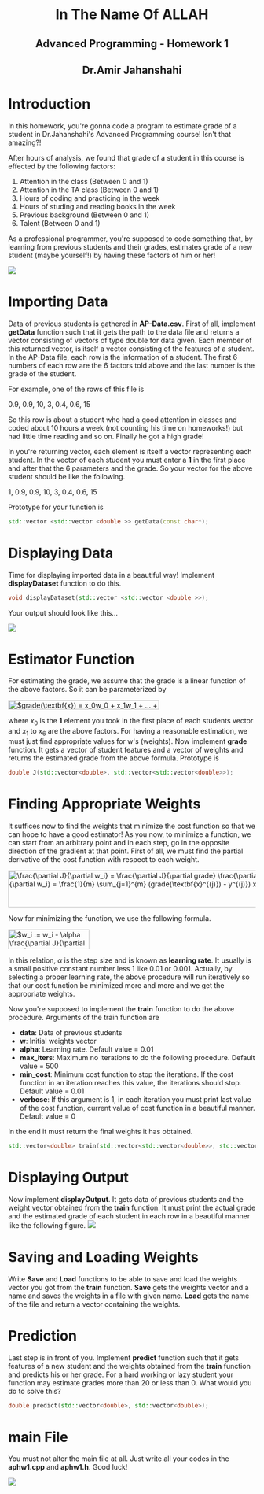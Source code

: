 <center>
<h1>
In The Name Of ALLAH
</h1>
<h2>
Advanced Programming - Homework 1
</h2>
<h2>
Dr.Amir Jahanshahi
</h2>
</center>

#  Introduction

In this homework, you're gonna code a program to estimate grade of a student in Dr.Jahanshahi's Advanced Programming course! Isn't that amazing?!

After hours of analysis, we found that grade of a student in this course is effected by the following factors:


1.   Attention in the class (Between 0 and 1)
2.   Attention in the TA class (Between 0 and 1)
3.   Hours of coding and practicing in the week
4.   Hours of studing and reading books in the week
5.   Previous background (Between 0 and 1)
6.   Talent (Between 0 and 1)

As a professional programmer, you're supposed to code something that, by learning from previous students and their grades, estimates grade of a new student (maybe yourself!) by having these factors of him or her!

![](staff/MEME.jpg)

# Importing Data
Data of previous students is gathered in **AP-Data.csv**. First of all, implement **getData** function such that it gets the path to the data file and returns a vector consisting of vectors of type double for data given. Each member of this returned vector, is itself a vector consisting of the features of a student. In the AP-Data file, each row is the information of a student. The first 6 numbers of each row are the 6 factors told above and the last number is the grade of the student.

For example, one of the rows of this file is

0.9, 0.9, 10, 3, 0.4, 0.6, 15

So this row is about a student who had a good attention in classes and coded about 10 hours a week (not counting his time on homeworks!) but had little time reading and so on. Finally he got a high grade! 

In you're returning vector, each element is itself a vector representing each student. In the vector of each student you must enter a **1** in the first place and after that the 6 parameters and the grade. So your vector for the above student should be like the following.

1, 0.9, 0.9, 10, 3, 0.4, 0.6, 15

Prototype for your function is
``` c++
std::vector <std::vector <double >> getData(const char*);
```

# Displaying Data
Time for displaying imported data in a beautiful way! Implement **displayDataset** function to do this. 

``` c++
void displayDataset(std::vector <std::vector <double >>);
```
Your output should look like this...

![](staff/F1.PNG)

# Estimator Function
For estimating the grade, we assume that the grade is a linear function of the above factors. So it can be parameterized by

<img src="http://www.sciweavers.org/tex2img.php?eq=%24grade%28%5Ctextbf%7Bx%7D%29%20%3D%20x_0w_0%20%2B%20x_1w_1%20%2B%20...%20%2B%20x_6w_6%24%0A&bc=White&fc=Black&im=jpg&fs=12&ff=arev&edit=0" align="center" border="0" alt="$grade(\textbf{x}) = x_0w_0 + x_1w_1 + ... + x_6w_6$" width="307" height="19" />

where $x_0$ is the **1** element you took in the first place of each students vector and $x_1$ to $x_6$ are the above factors. For having a reasonable estimation, we must just find appropriate values for w's (weights). Now implement **grade** function. It gets a vector of student features and a vector of weights and returns the estimated grade from the above formula. Prototype is 

``` c++
double J(std::vector<double>, std::vector<std::vector<double>>);
```

#  Finding Appropriate Weights
It suffices now to find the weights that minimize the cost function so that we can hope to have a good estimator! As you now, to minimize a function, we can start from an arbitrary point and in each step, go in the opposite direction of the gradient at that point. First of all, we must find the partial derivative of the cost function with respect to each weight.

<img src="http://www.sciweavers.org/tex2img.php?eq=%5Cfrac%7B%5Cpartial%20J%7D%7B%5Cpartial%20w_i%7D%20%3D%20%5Cfrac%7B%5Cpartial%20J%7D%7B%5Cpartial%20grade%7D%20%5Cfrac%7B%5Cpartial%20grade%7D%7B%5Cpartial%20w_i%7D%20%3D%20%5Cfrac%7B1%7D%7Bm%7D%20%5Csum_%7Bj%3D1%7D%5E%7Bm%7D%20%28grade%28%5Ctextbf%7Bx%7D%5E%7B%28j%29%7D%29%20-%20y%5E%7B%28j%29%7D%29%20x_i%5E%7B%28j%29%7D&bc=White&fc=Black&im=png&fs=18&ff=modern&edit=0" align="center" border="0" alt="\frac{\partial J}{\partial w_i} = \frac{\partial J}{\partial grade} \frac{\partial grade}{\partial w_i} = \frac{1}{m} \sum_{j=1}^{m} (grade(\textbf{x}^{(j)}) - y^{(j)}) x_i^{(j)}" width="577" height="75" />

Now for minimizing the function, we use the following formula.

<img src="http://www.sciweavers.org/tex2img.php?eq=%24w_i%20%3A%3D%20w_i%20-%20%5Calpha%20%5Cfrac%7B%5Cpartial%20J%7D%7B%5Cpartial%20w_i%7D%24&bc=White&fc=Black&im=png&fs=18&ff=mathptmx&edit=0" align="center" border="0" alt="$w_i := w_i - \alpha \frac{\partial J}{\partial w_i}$" width="165" height="40" />

In this relation, $\alpha$ is the step size and is known as **learning rate**. It usually is a small positive constant number less 1 like 0.01 or 0.001. Actually, by selecting a proper learning rate, the above procedure will run iteratively so that our cost function be minimized more and more and we get the appropriate weights.

Now you're supposed to implement the **train** function to do the above procedure. Arguments of the train function are


*   **data**:  Data of previous students
*   **w**:  Initial weights vector
*   **alpha**:  Learning rate. Default value = 0.01
*   **max_iters**:  Maximum no iterations to do the following procedure. Default value = 500
*   **min_cost**:  Minimum cost function to stop the iterations. If the cost function in an iteration reaches this value, the iterations should stop. Default value = 0.01
*   **verbose**:  If this argument is 1, in each iteration you must print last value of the cost function, current value of cost function in a beautiful manner. Default value = 0

In the end it must return the final weights it has obtained.

``` c++
std::vector<double> train(std::vector<std::vector<double>>, std::vector<double>, double, size_t, double, size_t);
```

# Displaying Output
Now implement **displayOutput**. It gets data of previous students and the weight vector obtained from the **train** function. It must print the actual grade and the estimated grade of each student in each row in a beautiful manner like the following figure.
![](staff/F2.PNG)

# Saving and Loading Weights
Write **Save** and **Load** functions to be able to save and load the weights vector you got from the **train** function. **Save** gets the weights vector and a name and saves the weights in a file with given name. **Load** gets the name of the file and return a vector containing the weights.

# Prediction
Last step is in front of you. Implement **predict** function such that it gets features of a new student and the weights obtained from the **train** function and predicts his or her grade. For a hard working or lazy student your function may estimate grades more than 20 or less than 0. What would you do to solve this?

```c++
double predict(std::vector<double>, std::vector<double>);
```
# main File
You must not alter the main file at all. Just write all your codes in the **aphw1.cpp** and **aphw1.h**. Good luck!

![](staff/MEME2.jpg)
